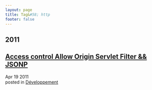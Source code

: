 ```yaml
---
layout: page
title: Tag&#58; http
footer: false
---
```


<div id="blog-archives" class="category">
<h2>2011</h2>

<article>
<h1><a href="/2011/04/19/access-control-allow-origin-servlet-filter-jsonp/index.html">Access control Allow Origin Servlet Filter && JSONP</a></h1>
<time datetime="2011-04-19T00:00:00-06:00" pubdate><span class='month'>Apr</span> <span class='day'>19</span> <span class='year'>2011</span></time>
<footer>
<span class="categories">posted in 
<a href='/categories/développement/'>Développement</a></span>
</footer>
</article>
</div>
